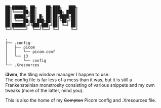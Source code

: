 ```

██╗██████╗ ██╗    ██╗███╗   ███╗
██║╚════██╗██║    ██║████╗ ████║
██║ █████╔╝██║ █╗ ██║██╔████╔██║
██║ ╚═══██╗██║███╗██║██║╚██╔╝██║
██║██████╔╝╚███╔███╔╝██║ ╚═╝ ██║
╚═╝╚═════╝  ╚══╝╚══╝ ╚═╝     ╚═╝
                                
.
├── .config
│   ├── picom
│   │   └── picom.conf
│   └── i3
│       └── config
└── .Xresources
```

**i3wm**, the tiling window manager I happen to use.  
The config file is far less of a mess than it was, but it is still a Frankensteinian monstrosity consisting of various snippets and my own tweaks (more of the latter, mind you).

This is also the home of my ~~Compton~~ Picom config and .Xresources file.
